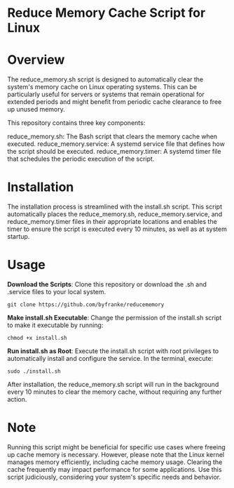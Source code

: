# Reduce Memory Cache Script for Linux


# Overview
The reduce_memory.sh script is designed to automatically clear the system's memory cache on Linux operating systems. This can be particularly useful for servers or systems that remain operational for extended periods and might benefit from periodic cache clearance to free up unused memory.

This repository contains three key components:

reduce_memory.sh: The Bash script that clears the memory cache when executed.
reduce_memory.service: A systemd service file that defines how the script should be executed.
reduce_memory.timer: A systemd timer file that schedules the periodic execution of the script.


# Installation
The installation process is streamlined with the install.sh script. This script automatically places the reduce_memory.sh, reduce_memory.service, and reduce_memory.timer files in their appropriate locations and enables the timer to ensure the script is executed every 10 minutes, as well as at system startup.


# Usage
**Download the Scripts**: Clone this repository or download the .sh and .service files to your local system.
```
git clone https://github.com/byfranke/reducememory
```

**Make install.sh Executable**: Change the permission of the install.sh script to make it executable by running:
```
chmod +x install.sh
```

**Run install.sh as Root**: Execute the install.sh script with root privileges to automatically install and configure the service. In the terminal, execute:
```
sudo ./install.sh
```

After installation, the reduce_memory.sh script will run in the background every 10 minutes to clear the memory cache, without requiring any further action.

# Note
Running this script might be beneficial for specific use cases where freeing up cache memory is necessary. However, please note that the Linux kernel manages memory efficiently, including cache memory usage. Clearing the cache frequently may impact performance for some applications. Use this script judiciously, considering your system's specific needs and behavior.
